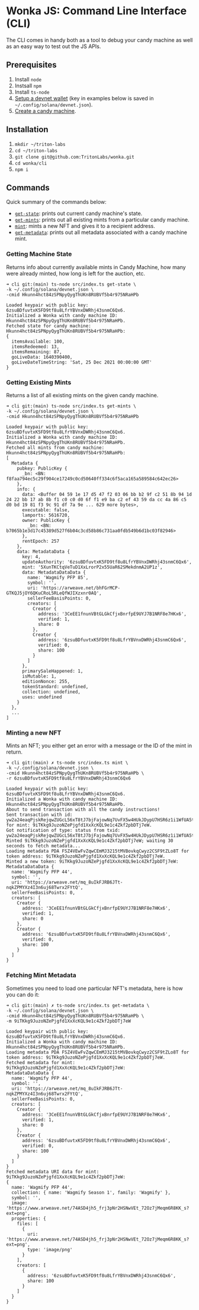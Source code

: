 # Wonka JS: Command Line Interface (CLI)

The CLI comes in handy both as a tool to debug your candy machine as well as an easy way to test out the JS APIs. 

## Prerequisites
1. Install `node`
2. Instsall `npm`
3. Install `ts-node` 
4. [Setup a devnet wallet](https://docs.metaplex.com/candy-machine-v2/getting-started#setting-up-a-devnet-wallet-for-testing) (key in examples below is saved in `~/.config/solana/devnet.json`).
5. [Create a candy machine](https://docs.metaplex.com/candy-machine-v2/creating-candy-machine).

## Installation
1. `mkdir ~/triton-labs`
2. `cd ~/triton-labs`
3. `git clone git@github.com:TritonLabs/wonka.git` 
4. `cd wonka/cli` 
5. `npm i`

## Commands
Quick summary of the commands below:
* [`get-state`](#getting-machine-state): prints out current candy machine's state. 
* [`get-mints`](#getting-existing-mints): prints out all existing mints from a particular candy machine. 
* [`mint`](#minting-a-new-nft): mints a new NFT and gives it to a recipient address.
* [`get-metadata`](#fetching-mint-metadata): prints out all metadata associated with a candy machine mint. 

### Getting Machine State 
Returns info about currently available mints in Candy Machine, how many were already minted, how long is left for the auction, etc. 

```JS
➜ cli git:(main) ts-node src/index.ts get-state \
-k ~/.config/solana/devnet.json \
-cmid Hkunn4hct84zSPNpyQygThUKn8RUBVf5b4r975NRaHPb

Loaded keypair with public key: 6zsuBDfuvtxK5FD9tf8u8LfrYBVnxDWRhj43snmC6Qx6.
Initialized a Wonka with candy machine ID: Hkunn4hct84zSPNpyQygThUKn8RUBVf5b4r975NRaHPb.
Fetched state for candy machine: Hkunn4hct84zSPNpyQygThUKn8RUBVf5b4r975NRaHPb:
{
  itemsAvailable: 100,
  itemsRedeemed: 13,
  itemsRemaining: 87,
  goLiveData: 1640390400,
  goLiveDateTimeString: 'Sat, 25 Dec 2021 00:00:00 GMT'
}
```

### Getting Existing Mints
Returns a list of all existing mints on the given candy machine. 

```JS
➜ cli git:(main) ts-node src/index.ts get-mints \
-k ~/.config/solana/devnet.json \
-cmid Hkunn4hct84zSPNpyQygThUKn8RUBVf5b4r975NRaHPb

Loaded keypair with public key: 6zsuBDfuvtxK5FD9tf8u8LfrYBVnxDWRhj43snmC6Qx6.
Initialized a Wonka with candy machine ID: Hkunn4hct84zSPNpyQygThUKn8RUBVf5b4r975NRaHPb.
Fetched all mints from candy machine: Hkunn4hct84zSPNpyQygThUKn8RUBVf5b4r975NRaHPb:
[
  Metadata {
    pubkey: PublicKey {
      _bn: <BN: f8faa794ec5c29f904ce17249c0cd50640ff334c6f5aca165a589584c642ec26>
    },
    info: {
      data: <Buffer 04 59 1e 17 d5 47 f2 03 06 bb b2 9f c2 51 8b 94 1d 24 22 bb 17 ab 8b f1 c0 c0 d0 6f f1 e9 ba c2 ef 43 59 da cc 4a 86 c5 d0 bd 19 81 f3 9c 91 df 7a 9e ... 629 more bytes>,
      executable: false,
      lamports: 5616720,
      owner: PublicKey {
        _bn: <BN: b7065b1e3d17c45389d527f6b04c3cd58b86c731aa0fdb549b6d1bc03f82946>
      },
      rentEpoch: 257
    },
    data: MetadataData {
      key: 4,
      updateAuthority: '6zsuBDfuvtxK5FD9tf8u8LfrYBVnxDWRhj43snmC6Qx6',
      mint: '5XunTKCtqVeTuD1XxLrorP2x55UaR62SMekdnmA2UP1z',
      data: MetadataDataData {
        name: 'Wagmify PFP 85',
        symbol: '',
        uri: 'https://arweave.net/bhFGrMCP-GTKQJ5jOY6QKuCRoL5RLeQfWJIXzxnr0AQ',
        sellerFeeBasisPoints: 0,
        creators: [
          Creator {
            address: '3CeEE1fnunVBtGLGkCfjxBnrfpE9UYJ7B1NRF8e7HKx6',
            verified: 1,
            share: 0
          },
          Creator {
            address: '6zsuBDfuvtxK5FD9tf8u8LfrYBVnxDWRhj43snmC6Qx6',
            verified: 0,
            share: 100
          }
        ]
      },
      primarySaleHappened: 1,
      isMutable: 1,
      editionNonce: 255,
      tokenStandard: undefined,
      collection: undefined,
      uses: undefined
    }
  },
  ...
]
```

### Minting a new NFT
Mints an NFT; you either get an error with a message or the ID of the mint in return. 

```JS
➜ cli git:(main) ✗ ts-node src/index.ts mint \
-k ~/.config/solana/devnet.json \
-cmid Hkunn4hct84zSPNpyQygThUKn8RUBVf5b4r975NRaHPb \
-r 6zsuBDfuvtxK5FD9tf8u8LfrYBVnxDWRhj43snmC6Qx6

Loaded keypair with public key: 6zsuBDfuvtxK5FD9tf8u8LfrYBVnxDWRhj43snmC6Qx6.
Initialized a Wonka with candy machine ID: Hkunn4hct84zSPNpyQygThUKn8RUBVf5b4r975NRaHPb.
About to send transaction with all the candy instructions!
Sent transaction with id: yw2a24eaqPjskRejqwZUGcL56xT8tJ7bjFajowNq7UvFX5w4HUkJDypU7HSR6z1i1WfUA5t3FNHYVpsMT8iwh3U for mint: 9iTKkg9JuzoNZePjgfd1XxXcKQL9e1c4Zkf2pbDTj7eW.
Got notification of type: status from txid: yw2a24eaqPjskRejqwZUGcL56xT8tJ7bjFajowNq7UvFX5w4HUkJDypU7HSR6z1i1WfUA5t3FNHYVpsMT8iwh3U.
Minted 9iTKkg9JuzoNZePjgfd1XxXcKQL9e1c4Zkf2pbDTj7eW; waiting 30 seconds to fetch metadata...
Loading metadata PDA FSZ4VEwFvZqwCEmMJ3215tMVBovkqCwyz2CSF9tZLo8T for token address: 9iTKkg9JuzoNZePjgfd1XxXcKQL9e1c4Zkf2pbDTj7eW.
Minted a new token: 9iTKkg9JuzoNZePjgfd1XxXcKQL9e1c4Zkf2pbDTj7eW:
MetadataDataData {
  name: 'Wagmify PFP 44',
  symbol: '',
  uri: 'https://arweave.net/mq_8uIkFJRB6JTt-nqkZPMYXz4I3n6uj68Twrx2FYtQ',
  sellerFeeBasisPoints: 0,
  creators: [
    Creator {
      address: '3CeEE1fnunVBtGLGkCfjxBnrfpE9UYJ7B1NRF8e7HKx6',
      verified: 1,
      share: 0
    },
    Creator {
      address: '6zsuBDfuvtxK5FD9tf8u8LfrYBVnxDWRhj43snmC6Qx6',
      verified: 0,
      share: 100
    }
  ]
}
```

### Fetching Mint Metadata
Sometimes you need to load one particular NFT's metadata, here is how you can do it:

```JS
➜ cli git:(main) ✗ ts-node src/index.ts get-metadata \
-k ~/.config/solana/devnet.json \
-cmid Hkunn4hct84zSPNpyQygThUKn8RUBVf5b4r975NRaHPb \
-m 9iTKkg9JuzoNZePjgfd1XxXcKQL9e1c4Zkf2pbDTj7eW

Loaded keypair with public key: 6zsuBDfuvtxK5FD9tf8u8LfrYBVnxDWRhj43snmC6Qx6.
Initialized a Wonka with candy machine ID: Hkunn4hct84zSPNpyQygThUKn8RUBVf5b4r975NRaHPb.
Loading metadata PDA FSZ4VEwFvZqwCEmMJ3215tMVBovkqCwyz2CSF9tZLo8T for token address: 9iTKkg9JuzoNZePjgfd1XxXcKQL9e1c4Zkf2pbDTj7eW.
Fetched metadata for mint: 9iTKkg9JuzoNZePjgfd1XxXcKQL9e1c4Zkf2pbDTj7eW:
MetadataDataData {
  name: 'Wagmify PFP 44',
  symbol: '',
  uri: 'https://arweave.net/mq_8uIkFJRB6JTt-nqkZPMYXz4I3n6uj68Twrx2FYtQ',
  sellerFeeBasisPoints: 0,
  creators: [
    Creator {
      address: '3CeEE1fnunVBtGLGkCfjxBnrfpE9UYJ7B1NRF8e7HKx6',
      verified: 1,
      share: 0
    },
    Creator {
      address: '6zsuBDfuvtxK5FD9tf8u8LfrYBVnxDWRhj43snmC6Qx6',
      verified: 0,
      share: 100
    }
  ]
}
Fetched metadata URI data for mint: 9iTKkg9JuzoNZePjgfd1XxXcKQL9e1c4Zkf2pbDTj7eW:
{
  name: 'Wagmify PFP 44',
  collection: { name: 'Wagmify Season 1', family: 'Wagmify' },
  symbol: '',
  image: 'https://www.arweave.net/74ASD4jh5_frj3pNr2HSNwVEt_72Oz7jMeqm6R8KK_s?ext=png',
  properties: {
    files: [
      {
        uri: 'https://www.arweave.net/74ASD4jh5_frj3pNr2HSNwVEt_72Oz7jMeqm6R8KK_s?ext=png',
        type: 'image/png'
      }
    ],
    creators: [
      {
        address: '6zsuBDfuvtxK5FD9tf8u8LfrYBVnxDWRhj43snmC6Qx6',
        share: 100
      }
    ]
  }
}
```
